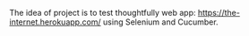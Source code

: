 The idea of project is to test thoughtfully web app:
https://the-internet.herokuapp.com/
using Selenium and Cucumber.